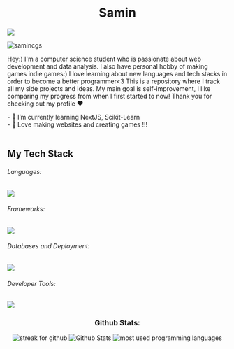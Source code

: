 <h1 align="center">Samin</h1>
<a href="https://git.io/typing-svg"><img src="https://readme-typing-svg.demolab.com?font=Nunito+One&size=28&duration=750&pause=1000&color=192734&background=F346F200&vCenter=true&width=600&height=40&lines=Aspiring+Web+Developer;Pygame+Lover;React+Enthusiast;Knowledge+Seeker;Hard+Worker;" /></a>
<p align="left"> <img src="https://komarev.com/ghpvc/?username=samincgs&label=Profile%20views&color=0e75b6&style=flat" alt="samincgs" /> </p>
<p align="left"> Hey:) I'm a computer science student who is passionate about web development and data analysis. I also have personal hobby of making games indie games:) I love learning about new languages and tech stacks in order to become a better programmer<3 This is a repository where I track all my side projects and ideas. My main goal is self-improvement, I like comparing my progress from when I first started to now! Thank you for checking out my profile ❤️</p>
- 🌱 I’m currently learning NextJS, Scikit-Learn <br/>
- 💬 Love making websites and creating games !!! <br/>
<br/>


  ## My Tech Stack

  <div>
    <h6>Languages: </h6>
    <!------------ Languages ----------------->
    <p >
      <a href="https://skillicons.dev">
        <img src="https://skillicons.dev/icons?i=js,ts,nodejs,py,java,html,css,c" />
      </a>
    </p>
    <h6>Frameworks: </h6>
    <!---------------------- Frameworks ---------------------->
    <p >
      <a href="https://skillicons.dev">
        <img src="https://skillicons.dev/icons?i=react,nextjs,tailwind,express,spring,selenium" />
      </a>
    </p>
    <h6>Databases and Deployment: </h6>
    <!---------------------- Database & Deployment ---------------------->
    <p >
      <a href="https://skillicons.dev">
        <img src="https://skillicons.dev/icons?i=mongodb,prisma,mysql,postman,vercel,netlify,heroku" />
      </a>
    </p>
    <h6>Developer Tools: </h6>
    <!---------------------- Development Tools ---------------------->
    <p >
      <a href="https://skillicons.dev">
        <img src="https://skillicons.dev/icons?i=linux,vscode,eclipse,git,github,figma,discord," />
      </a>
    </p>
  </div>


<h3 align="center">Github Stats: </h3>
 <div align="center">
    <img
      title="🔥 Get streak stats for your profile at git.io/streak-stats"
      alt="streak for github"
      src="https://streak-stats.demolab.com/?user=samincgs&bg_color=192734&title_color=F3A852&icon_color=#0000FF"
    />
    <img
      alt="Github Stats"
      src="https://denvercoder1-github-readme-stats.vercel.app/api/?username=samincgs&show_icons=true&include_all_commits=true&count_private=true&hide_border=true&bg_color=192734&title_color=#F4364C&icon_color=#0000FF"
    />
    <img
      alt="most used programming languages"
      src="https://denvercoder1-github-readme-stats.vercel.app/api/top-langs/?username=samincgs&langs_count=8&layout=compact&hide_border=true&bg_color=192734&title_color=#F4364C&icon_color=#0000FF&hide=Jupyter%20Notebook,Roff"
    />
  </div>
